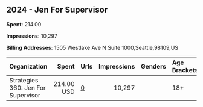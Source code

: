 ## 2024 - Jen For Supervisor 
**Spent**: 214.00

**Impressions**: 10,297

**Billing Addresses**: 1505 Westlake Ave N Suite 1000,Seattle,98109,US

|Organization|Spent|Urls|Impressions|Genders|Age Brackets|Country Codes|
|:---|---:|:---|---:|:---|:---|:---|
|Strategies 360: Jen For Supervisor|214.00 USD|[0](https://www.snap.com/political-ads/asset/53ff4a2333831bafae7b9894d059ce9c341f98b41aa0e11c3d34d510b85c5152?mediaType=mp4)|10,297||18+|united states|
